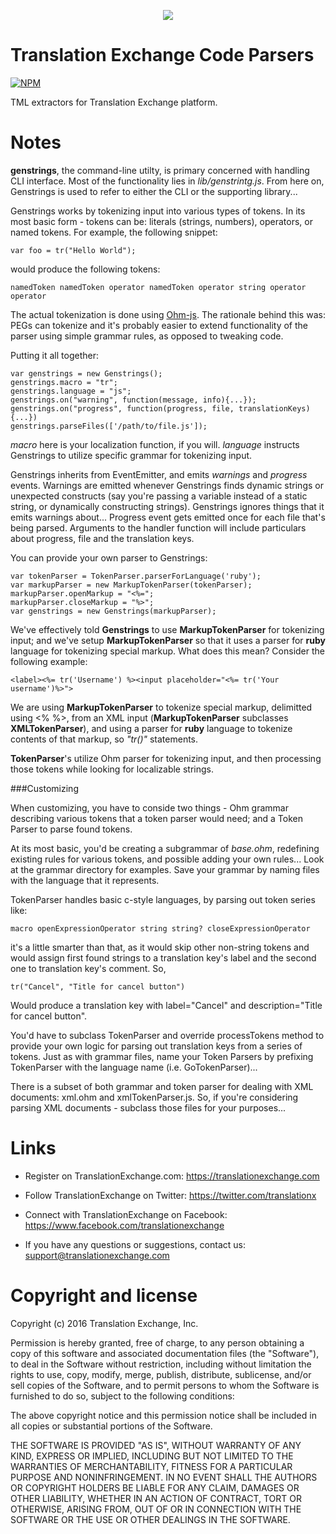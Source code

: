 <p align="center">
  <img src="https://avatars0.githubusercontent.com/u/1316274?v=3&s=200">
</p>

Translation Exchange Code Parsers
===

[![NPM](https://nodei.co/npm/trex-parsers.png?downloads=true)](https://nodei.co/npm/trex-parsers)

TML extractors for Translation Exchange platform.


Notes
==================
__genstrings__, the command-line utilty, is primary concerned with handling CLI interface. Most of the functionality lies in _lib/genstrintg.js_. From here on, Genstrings is used to refer to either the CLI or the supporting library...

Genstrings works by tokenizing input into various types of tokens. In its most basic form - tokens can be: literals (strings, numbers), operators, or named tokens. For example, the following snippet:

```
var foo = tr("Hello World");
```

would produce the following tokens:

```
namedToken namedToken operator namedToken operator string operator operator
```

The actual tokenization is done using [Ohm-js](https://github.com/cdglabs/ohm). The rationale behind this was: PEGs can tokenize and it's probably easier to extend functionality of the parser using simple grammar rules, as opposed to tweaking code.

Putting it all together:

```
var genstrings = new Genstrings();
genstrings.macro = "tr";
genstrings.language = "js";
genstrings.on("warning", function(message, info){...});
genstrings.on("progress", function(progress, file, translationKeys) {...})
genstrings.parseFiles(['/path/to/file.js']);
```

_macro_ here is your localization function, if you will. _language_ instructs Genstrings to utilize specific grammar for tokenizing input.

Genstrings inherits from EventEmitter, and emits _warnings_ and _progress_ events. Warnings are emitted whenever Genstrings finds dynamic strings or unexpected constructs (say you're passing a variable instead of a static string, or dynamically constructing strings). Genstrings ignores things that it emits warnings about... Progress event gets emitted once for each file that's being parsed. Arguments to the handler function will include particulars about progress, file and the translation keys.

You can provide your own parser to Genstrings:

```
var tokenParser = TokenParser.parserForLanguage('ruby');
var markupParser = new MarkupTokenParser(tokenParser);
markupParser.openMarkup = "<%=";
markupParser.closeMarkup = "%>";
var genstrings = new Genstrings(markupParser);
```

We've effectively told __Genstrings__ to use __MarkupTokenParser__ for tokenizing input; and we've setup __MarkupTokenParser__ so that it uses a parser for __ruby__ language for tokenizing special markup. What does this mean? Consider the following example:

```
<label><%= tr('Username') %><input placeholder="<%= tr('Your username')%>">
```

We are using __MarkupTokenParser__ to tokenize special markup, delimitted using <% %>, from an XML input (__MarkupTokenParser__ subclasses __XMLTokenParser__), and using a parser for __ruby__ language to tokenize contents of that markup, so _"tr()"_ statements.

__TokenParser__'s utilize Ohm parser for tokenizing input, and then processing those tokens while looking for localizable strings.

###Customizing

When customizing, you have to conside two things - Ohm grammar describing various tokens that a token parser would need; and a Token Parser to parse found tokens.

At its most basic, you'd be creating a subgrammar of _base.ohm_, redefining existing rules for various tokens, and possible adding your own rules... Look at the grammar directory for examples. Save your grammar by naming files with the language that it represents.

TokenParser handles basic c-style languages, by parsing out token series like:

```
macro openExpressionOperator string string? closeExpressionOperator
```

it's a little smarter than that, as it would skip other non-string tokens and would assign first found strings to a translation key's label and the second one to translation key's comment. So,

```
tr("Cancel", "Title for cancel button")
```

Would produce a translation key with label="Cancel" and description="Title for cancel button".

You'd have to subclass TokenParser and override processTokens method to provide your own logic for parsing out translation keys from a series of tokens. Just as with grammar files, name your Token Parsers by prefixing TokenParser with the language name (i.e. GoTokenParser)...

There is a subset of both grammar and token parser for dealing with XML documents: xml.ohm and xmlTokenParser.js. So, if you're considering parsing XML documents - subclass those files for your purposes...


Links
==================

* Register on TranslationExchange.com: https://translationexchange.com

* Follow TranslationExchange on Twitter: https://twitter.com/translationx

* Connect with TranslationExchange on Facebook: https://www.facebook.com/translationexchange

* If you have any questions or suggestions, contact us: support@translationexchange.com


Copyright and license
==================

Copyright (c) 2016 Translation Exchange, Inc.

Permission is hereby granted, free of charge, to any person obtaining
a copy of this software and associated documentation files (the
"Software"), to deal in the Software without restriction, including
without limitation the rights to use, copy, modify, merge, publish,
distribute, sublicense, and/or sell copies of the Software, and to
permit persons to whom the Software is furnished to do so, subject to
the following conditions:

The above copyright notice and this permission notice shall be
included in all copies or substantial portions of the Software.

THE SOFTWARE IS PROVIDED "AS IS", WITHOUT WARRANTY OF ANY KIND,
EXPRESS OR IMPLIED, INCLUDING BUT NOT LIMITED TO THE WARRANTIES OF
MERCHANTABILITY, FITNESS FOR A PARTICULAR PURPOSE AND
NONINFRINGEMENT. IN NO EVENT SHALL THE AUTHORS OR COPYRIGHT HOLDERS BE
LIABLE FOR ANY CLAIM, DAMAGES OR OTHER LIABILITY, WHETHER IN AN ACTION
OF CONTRACT, TORT OR OTHERWISE, ARISING FROM, OUT OF OR IN CONNECTION
WITH THE SOFTWARE OR THE USE OR OTHER DEALINGS IN THE SOFTWARE.
